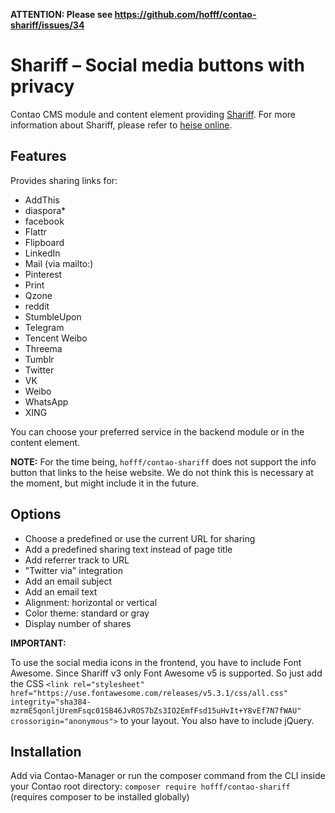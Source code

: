 **ATTENTION: Please see https://github.com/hofff/contao-shariff/issues/34**

# Shariff – Social media buttons with privacy

Contao CMS module and content element providing [Shariff](https://github.com/heiseonline/shariff). For more information about Shariff, please refer to [heise online](http://www.heise.de/ct/artikel/Shariff-Social-Media-Buttons-mit-Datenschutz-2467514.html).

## Features

Provides sharing links for:

- AddThis
- diaspora*
- facebook
- Flattr
- Flipboard
- LinkedIn
- Mail (via mailto:)
- Pinterest
- Print
- Qzone
- reddit
- StumbleUpon
- Telegram
- Tencent Weibo
- Threema
- Tumblr
- Twitter
- VK
- Weibo
- WhatsApp
- XING

You can choose your preferred service in the backend module or in the content element.

**NOTE:** For the time being, `hofff/contao-shariff` does not support the info button that links to the heise website. We do not think this is necessary at the moment, but might include it in the future.

## Options

- Choose a predefined or use the current URL for sharing
- Add a predefined sharing text instead of page title
- Add referrer track to URL
- "Twitter via" integration
- Add an email subject
- Add an email text
- Alignment: horizontal or vertical
- Color theme: standard or gray
- Display number of shares

**IMPORTANT:**

To use the social media icons in the frontend, you have to include Font Awesome. Since Shariff v3 only Font Awesome v5 is supported. So just add the CSS `<link rel="stylesheet" href="https://use.fontawesome.com/releases/v5.3.1/css/all.css" integrity="sha384-mzrmE5qonljUremFsqc01SB46JvROS7bZs3IO2EmfFsd15uHvIt+Y8vEf7N7fWAU" crossorigin="anonymous">` to your layout. You also have to include jQuery.

## Installation

Add via Contao-Manager or run the composer command from the CLI inside your Contao root directory: `composer require hofff/contao-shariff` (requires composer to be installed globally)
